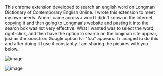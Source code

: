 This chrome extension developed to search an english word on Longman Dictionary of Contemporary English Online. I wrote this extension to meet my own needs. When I came across a word I didn't know on the internet,
copying it and then going to Longman's website and pasting it into the search box was not very effective.
What I wanted was to select the word, right-click, and then have the option to search on the longman site appear, just as the search on Google option for "foo" appears.
I managed to do this and after doing it I use it constantly. I am sharing the pictures with you below.

![image](https://github.com/furkotikoo/longman-chrome-context-menu/assets/28735141/d50e1b8a-ab67-4ac6-afc2-2121cff48f9e)

![image](https://github.com/furkotikoo/longman-chrome-context-menu/assets/28735141/93fdc347-eef8-4fff-b241-9a3e2b31d37b)

